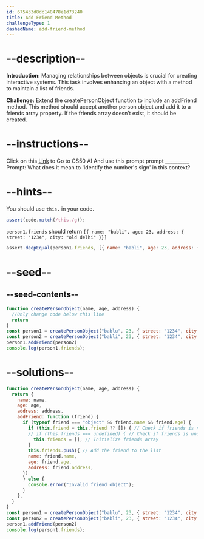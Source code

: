 ```yaml
---
id: 675433d8dc140478e1d73240
title: Add Friend Method
challengeType: 1
dashedName: add-friend-method
---
```


# --description--

**Introduction:**
Managing relationships between objects is crucial for creating interactive systems. This task involves enhancing an object with a method to maintain a list of friends.
<br>

**Challenge:**
Extend the createPersonObject function to include an addFriend method. This method should accept another person object and add it to a friends array property. If the friends array doesn’t exist, it should be created.

# --instructions--

Click on this <a href = "https://cs50.ai/chat">Link</a>  to Go to CS50 AI 
And use this prompt prompt __________
Prompt: What does it mean to 'identify the number's sign' in this context?

# --hints--

You should use `this.`  in your code.

```js
assert(code.match(/this./g));
```

`person1.friends` should return `[{ name: "babli", age: 23, address: { street: "1234", city: "old delhi" }}]`

```js
assert.deepEqual(person1.friends, [{ name: "babli", age: 23, address: { street: "1234", city: "old delhi" }}])
```

# --seed--
## --seed-contents--

```js
function createPersonObject(name, age, address) {
  //Only change code below this line
  return
}
const person1 = createPersonObject("bablu", 23, { street: "1234", city: "delhi" }); // Change this line
const person2 = createPersonObject("babli", 23, { street: "1234", city: "old delhi" }) // Change this line
person1.addFriend(person2)
console.log(person1.friends);
```

# --solutions--

```js
function createPersonObject(name, age, address) {
  return {
    name: name,
    age: age,
    address: address,
    addFriend: function (friend) {
      if (typeof friend === "object" && friend.name && friend.age) {
        if (this.friend = this.friend ?? []) { // Check if friends is null or undefined and assign default value []
        // if (this.friends === undefined) { // Check if friends is undefined
          this.friends = []; // Initialize friends array
        }
        this.friends.push({ // Add the friend to the list
        name: friend.name,
        age: friend.age,
        address: friend.address,
      })
      } else {
        console.error("Invalid friend object");
      }
    },
  }
}
const person1 = createPersonObject("bablu", 23, { street: "1234", city: "delhi" }); // Change this line
const person2 = createPersonObject("babli", 23, { street: "1234", city: "old delhi" }) // Change this line
person1.addFriend(person2)
console.log(person1.friends);
```
